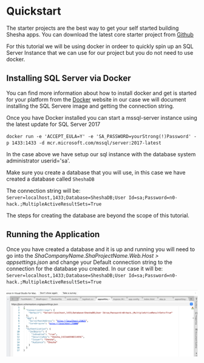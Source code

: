 # Quickstart

The starter projects are the best way to get your self started building Shesha apps. You can download the latest core starter project from [Github](https://github.com/Boxfusion/shesha-core-starter)

For this tutorial we will be using docker in ordeer to quickly spin up an SQL Server Instance that we can use for our project but you do not need to use docker.

## Installing SQL Server via Docker

You can find more information about how to install docker and get is started for your platform from the [Docker](https://www.docker.com/get-started) website in our case we will document installing the SQL Servere image and getting the connection string.

Once you have Docker installed you can start a mssql-server instance using the latest update for SQL Server 2017

`docker run -e 'ACCEPT_EULA=Y' -e 'SA_PASSWORD=yourStrong(!)Password' -p 1433:1433 -d mcr.microsoft.com/mssql/server:2017-latest`

In the case above we have setup our sql instance with the database system administrator userid='sa'.

Make sure you create a database that you will use, in this case we have created a database called `SheshaDB`

The connection string will be: `Server=localhost,1433;Database=SheshaDB;User Id=sa;Password=n0-hack.;MultipleActiveResultSets=True`

The steps for creating the database are beyond the scope of this tutorial.

## Running the Application

Once you have created a database and it is up and running you will need to go into the *ShaCompanyName.ShaProjectName.Web.Host > appsettings.json* and change your Default connection string to the connection for the database you created. In our case it will be: `Server=localhost,1433;Database=SheshaDB;User Id=sa;Password=n0-hack.;MultipleActiveResultSets=True`

![appsettings.json screenshot](https://github.com/Boxfusion/shesha-docs/blob/main/docs/assets/appsettings-json-screenshot.png?raw=true)